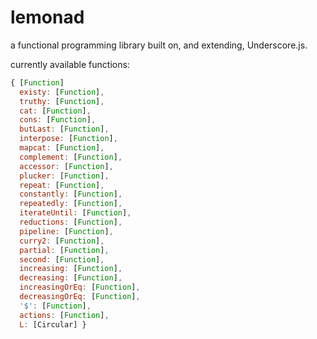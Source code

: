 lemonad
=======

a functional programming library built on, and extending, Underscore.js.

currently available functions:

```javascript
{ [Function]
  existy: [Function],
  truthy: [Function],
  cat: [Function],
  cons: [Function],
  butLast: [Function],
  interpose: [Function],
  mapcat: [Function],
  complement: [Function],
  accessor: [Function],
  plucker: [Function],
  repeat: [Function],
  constantly: [Function],
  repeatedly: [Function],
  iterateUntil: [Function],
  reductions: [Function],
  pipeline: [Function],
  curry2: [Function],
  partial: [Function],
  second: [Function],
  increasing: [Function],
  decreasing: [Function],
  increasingOrEq: [Function],
  decreasingOrEq: [Function],
  '$': [Function],
  actions: [Function],
  L: [Circular] }
```
